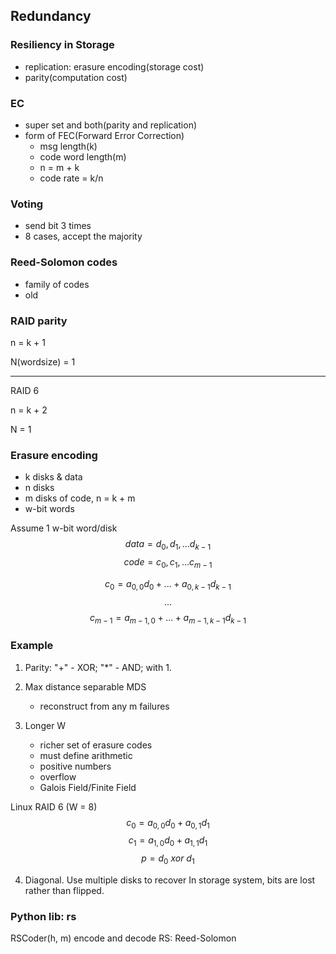 ## **Redundancy** 
### Resiliency in Storage
- replication: erasure encoding(storage cost)
- parity(computation cost)

### EC
- super set and both(parity and replication)
- form of FEC(Forward Error Correction)
    - msg length(k)
    - code word length(m)
    - n = m + k
    - code rate = k/n

### Voting
- send bit 3 times
- 8 cases, accept the majority

### Reed-Solomon codes
- family of codes
- old

### RAID parity
n = k + 1

N(wordsize) = 1

---

RAID 6

n = k + 2

N = 1

### Erasure encoding
- k disks & data
- n disks
- m disks of code, n = k + m
- w-bit words

Assume 1 w-bit word/disk
$$data = d_0, d_1, ... d_{k-1}$$
$$code = c_0, c_1, ... c_{m-1}$$

$$c_0 = a_{0, 0}d_0 + ... + a_{0, k-1}d_{k-1}$$
$$...$$
$$c_{m-1} = a_{m-1, 0} + ... + a_{m-1, k-1}d_{k-1}$$

### Example
1. Parity: "+" - XOR; "*" - AND; with 1.

2. Max distance separable MDS
    - reconstruct from any m failures

3. Longer W
    - richer set of erasure codes
    - must define arithmetic
    - positive numbers
    - overflow
    - Galois Field/Finite Field

Linux RAID 6 (W = 8)
$$c_0 = a_{0, 0}d_0 + a_{0, 1}d_1$$
$$c_1 = a_{1, 0}d_0 + a_{1, 1}d_1$$
$$p = d_0~xor~d_1$$

4. Diagonal. Use multiple disks to recover
In storage system, bits are lost rather than flipped.

### Python lib: rs
RSCoder(h, m) encode and decode
RS: Reed-Solomon